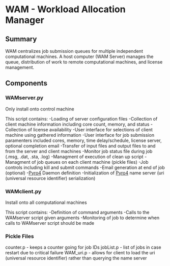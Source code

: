 # WAM - Workload Allocation Manager

## Summary
WAM centralizes job submission queues for multiple independent computational machines. A host computer (WAM Server) manages the queue, distribution of work to remote computational machines, and license management.

## Components
### WAMserver.py
Only install onto control machine 

This script contains:
-Loading of server configuration files
-Collection of client machine information including core count, memory, and status
-Collection of license availability
-User interface for selections of client machine using gathered information
-User interface for job submission paramenters included cores, memory, time delay/schedule, license server, optional completion email
-Transfer of input files and output files to and from the server and client machines
-Monitor job status file during job (.msg, .dat, .sta, .log) 
-Managment of execution of clean up script
-Managment of job queues on each client machine (pickle files)
-Job controls including kill and submit commands
-Email generation at end of job (optional)
-[Pyro4](https://pyro4.readthedocs.io/en/stable/index.html "Pyro4 Documentation") Daemon definition
-Initialization of [Pyro4](https://pyro4.readthedocs.io/en/stable/index.html "Pyro4 Documentation") name server (uri (universal resource identifier) serialization)

### WAMclient.py
Install onto all computational machines

This script contains:
-Definition of command arguments
-Calls to the WAMserver script given arguments
-Monitoring of job to determine when calls to WAMserver script should be made

### Pickle Files
counter.p - keeps a counter going for job IDs
jobList.p - list of jobs in case restart due to critical failure
WAM_uri.p - allows for client to load the uri (universal resource identifier) rather than querying the name server